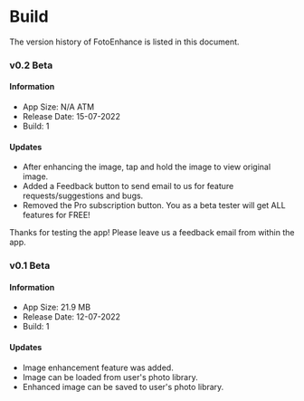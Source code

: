 # Build
The version history of FotoEnhance is listed in this document.

### v0.2 Beta

#### Information
* App Size: N/A ATM
* Release Date: 15-07-2022
* Build: 1

#### Updates
* After enhancing the image, tap and hold the image to view original image.
* Added a Feedback button to send email to us for feature requests/suggestions and bugs.
* Removed the Pro subscription button. You as a beta tester will get ALL features for FREE!

Thanks for testing the app! Please leave us a feedback email from within the app.

### v0.1 Beta

#### Information
* App Size: 21.9 MB
* Release Date: 12-07-2022
* Build: 1

#### Updates
* Image enhancement feature was added.
* Image can be loaded from user's photo library.
* Enhanced image can be saved to user's photo library.
